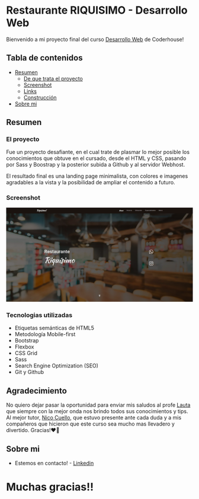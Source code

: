 # Restaurante RIQUISIMO - Desarrollo Web

Bienvenido a mi proyecto final del curso [Desarrollo Web](https://www.coderhouse.com/online/desarrollo-web-online) de Coderhouse!

## Tabla de contenidos

- [Resumen](#Resumen)
  - [De que trata el proyecto](#El-proyecto)
  - [Screenshot](#screenshot)
  - [Links](#Tecnologias-utilizadas)
  - [Construcción](#Construcción)
- [Sobre mi](#Sobre-mi)

## Resumen

### El proyecto

Fue un proyecto desafiante, en el cual trate de plasmar lo mejor posible los conocimientos que obtuve en el cursado, desde el HTML y CSS, pasando por Sass y Boostrap y la posterior subida a Github y al servidor Webhost.

El resultado final es una landing page minimalista, con colores e imagenes agradables a la vista y la posibilidad de ampliar el contenido a futuro.

### Screenshot

![](./img/screenshot.png)


### Tecnologias utilizadas

- Etiquetas semánticas de HTML5
- Metodología Mobile-first 
- Bootstrap
- Flexbox
- CSS Grid
- Sass
- Search Engine Optimization (SEO)
- Git y Github

## Agradecimiento

No quiero dejar pasar la oportunidad para enviar mis saludos al profe [Lauta](https://www.linkedin.com/in/lautaromontana/) que siempre con la mejor onda nos brindo todos sus conocimientos y tips. Al mejor tutor, [Nico Cuello](https://www.linkedin.com/in/nicol%C3%A1s-gabriel-cuello-2936071b4/), que estuvo presente ante cada duda y a mis compañeros que hicieron que este curso sea mucho mas llevadero y divertido. Gracias!❤️🙌

## Sobre mi

- Estemos en contacto! - [Linkedin](https://www.linkedin.com/in/nirodriguez/)


# Muchas gracias!!
